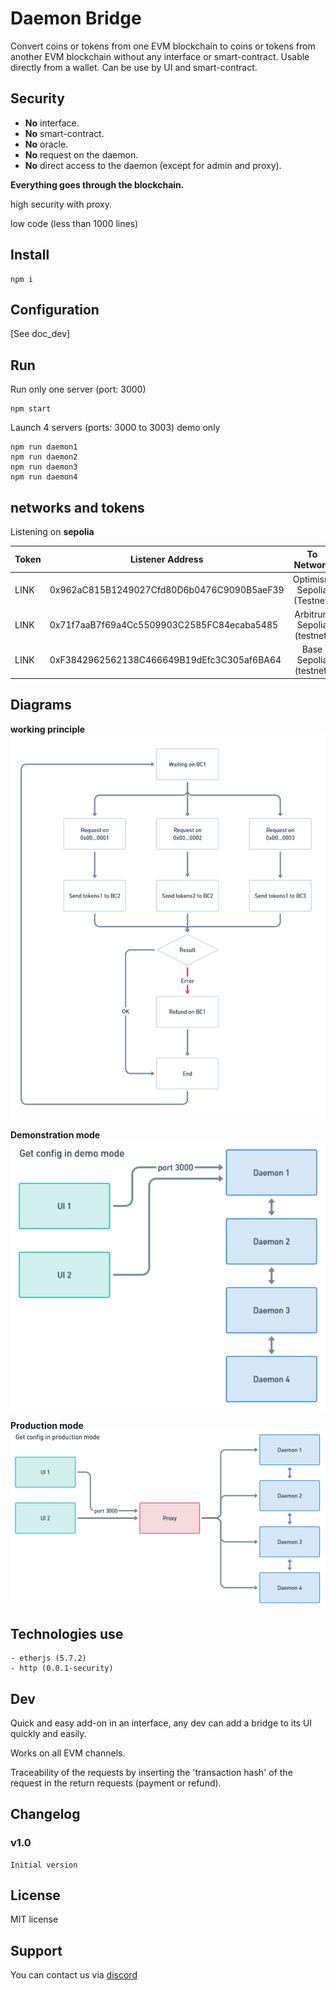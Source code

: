 # Daemon Bridge

Convert coins or tokens from one EVM blockchain to coins or tokens from another EVM blockchain without any interface or smart-contract.
Usable directly from a wallet.
Can be use by UI and smart-contract.

## Security

- **No** interface.
- **No** smart-contract.
- **No** oracle.
- **No** request on the daemon.
- **No** direct access to the daemon (except for admin and proxy).

**Everything goes through the blockchain.**

high security with proxy.

low code (less than 1000 lines)

## Install

```shell
npm i
```

## Configuration

[See doc_dev]

## Run

Run only one server (port: 3000)
```shell
npm start
```

Launch 4 servers (ports: 3000 to 3003) demo only
```shell
npm run daemon1
npm run daemon2
npm run daemon3
npm run daemon4
```

## networks and tokens

Listening on **sepolia**

|   Token   |   Listener Address |   To Network |   To Token |
|---    |---    |:-:    |:-:    |
|   LINK        |   0x962aC815B1249027Cfd80D6b0476C9090B5aeF39   |   Optimism Sepolia (Testnet)   |   LINK   |
|   LINK        |   0x71f7aaB7f69a4Cc5509903C2585FC84ecaba5485  |   Arbitrum Sepolia (testnet)   |   LINK |
|   LINK        |   0xF3842962562138C466649B19dEfc3C305af6BA64  |   Base Sepolia (testnet)   |   LINK |


## Diagrams

**working principle**
![principle](./images/principe.png)


**Demonstration mode**
![demo](./images/demo_config.png)


**Production mode**
![production](./images/prod_config.png)

## Technologies use

	- etherjs (5.7.2)
    - http (0.0.1-security)

## Dev

Quick and easy add-on in an interface, any dev can add a bridge to its UI quickly and easily.

Works on all EVM channels.

Traceability of the requests by inserting the 'transaction hash' of the request in the return requests (payment or refund).

## Changelog

### v1.0

    Initial version

## License

MIT license

## Support

You can contact us via [discord](https://discord.com/channels/753223385948880961/1224720192488210584)
